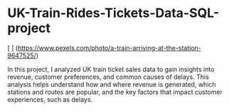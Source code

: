 # UK-Train-Rides-Tickets-Data-SQL-project

[ ] (https://www.pexels.com/photo/a-train-arriving-at-the-station-9647525/)

In this project, I analyzed UK train ticket sales data to gain insights into revenue, customer preferences, and common causes of delays. This analysis helps understand how and where revenue is generated, which stations and routes are popular, and the key factors that impact customer experiences, such as delays.
